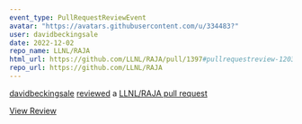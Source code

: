 ```yaml
---
event_type: PullRequestReviewEvent
avatar: "https://avatars.githubusercontent.com/u/334483?"
user: davidbeckingsale
date: 2022-12-02
repo_name: LLNL/RAJA
html_url: https://github.com/LLNL/RAJA/pull/1397#pullrequestreview-1203112934
repo_url: https://github.com/LLNL/RAJA
---
```


<a href='https://github.com/davidbeckingsale' target='_blank'>davidbeckingsale</a> <a href='https://github.com/LLNL/RAJA/pull/1397#pullrequestreview-1203112934' target='_blank'>reviewed</a> a <a href='https://github.com/LLNL/RAJA/pull/1397' target='_blank'>LLNL/RAJA pull request</a>

<small></small>

<a href='https://github.com/LLNL/RAJA/pull/1397#pullrequestreview-1203112934' target='_blank'>View Review</a>